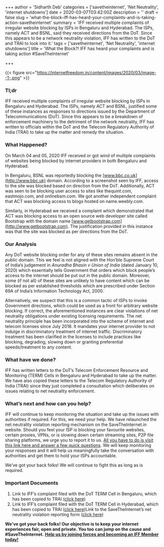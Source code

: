 +++
author = 'Sidharth Deb'
categories = ['savetheinternet', 'Net Neutrality', 'internet shutdowns']
date = 2020-03-07T03:42:00Z
description = ''
draft = false
slug = 'what-the-block-iff-has-heard-your-complaints-and-is-taking-action-savetheinternet'
summary = 'IFF received multiple complaints of irregular website blocking by ISPs in Bengaluru and Hyderabad. The ISPs, namely ACT and BSNL, said they received directions from the DoT. Since this appears to be a network neutrality violation, IFF has written to the DoT and TRAI to look into it.'
tags = ['savetheinternet', 'Net Neutrality', 'internet shutdowns']
title = 'What the Block?! IFF has heard your complaints and is taking action #SaveTheInternet'

+++


{{< figure src="https://internetfreedom.in/content/images/2020/03/image--1-.png" >}}

### Tl;dr

IFF received multiple complaints of irregular website blocking by ISPs in Bengaluru and Hyderabad. The ISPs, namely ACT and BSNL, justified some of these instances as responses to directions issued by the Department of Telecommunications (DoT). Since this appears to be a breakdown of enforcement machinery to the detriment of the network neutrality, IFF has written to officials within the DoT and the Telecom Regulatory Authority of India (TRAI) to take up the matter and remedy the situation.

### What Happened?

On March 04 and 05, 2020 IFF received or got wind of multiple complaints of websites being blocked by internet providers in both Bengaluru and Hyderabad.

In Bengaluru, BSNL was reportedly blocking the [www.bbc.co.uk](http://www.bbc.uk) domain. According to a screenshot seen by IFF, access to the site was blocked based on direction from the DoT. Additionally, ACT was seen to be blocking user access to sites like thequint.com, eastmojo.com, and onlinebsm.com. We got another independent complaint that ACT was blocking access to blogs hosted on name.weebly.com.

Similarly, in Hyderabad we received a complaint which demonstrated that ACT was blocking access to an open source web developer site called Bootstrap with the domain name [www.getbootstrap.com](http://www.getbootstrap.com). The justification provided in this instance was that the site was blocked as per directions from the DoT.

### Our Analysis

Any DoT website blocking order for any of these sites remains absent in the public domain. This we feel is not aligned with the Hon’ble Supreme Court of India’s judgement in _Anuradha Bhasin v Union of India_ (dated January 10, 2020) which essentially tells Government that orders which block people’s access to the internet should be put out in the public domain. Moreover, some (if not all) of these sites are unlikely to have content which can be blocked as per established thresholds which are prescribed under Section 69A of India’s Information Technology Act, 2000.

Alternatively, we suspect that this is a common tactic of ISPs to invoke Government directions, which could be used as a front for arbitrary website blocking. If correct, the aforementioned instances are clear violations of net neutrality obligations under existing licensing requirements. The net neutrality principle has been incorporated into the scheme of internet and telecom licenses since July 2018. It mandates your internet provider to not indulge in discriminatory treatment of internet traffic. Discriminatory treatment has been clarified in the licenses to include practices like blocking, degrading, slowing down or granting preferential speeds/treatment to any content.

### What have we done?

IFF has written letters to the DoT’s Telecom Enforcement Resource and Monitoring (TERM) Cells in Bengaluru and Hyderabad to take up the matter. We have also copied these letters to the Telecom Regulatory Authority of India (TRAI) since they just completed a consultation which deliberates on issues relating to net neutrality enforcement.

### What’s next and how can you help?

IFF will continue to keep monitoring the situation and take up the issues with authorities if required. For this, we need your help. We have relaunched the net neutrality violation reporting mechanism on the SaveTheInternet.in website. Should you feel your ISP is blocking your favourite websites, certain proxies, VPNs, or is slowing down certain streaming sites, P2P file sharing platforms, we urge you to report it to us. [All you have to do is visit this link here and answer a few quick questions](https://savetheinternet.in/report/). We will keep monitoring your responses and it will help us meaningfully take the conversation with authorities and get them to hold your ISPs accountable.

We’ve got your back folks! We will continue to fight this as long as is required.

### Important Documents

1. Link to IFF’s complaint filed with the DoT TERM Cell in Bengaluru, which has been copied to TRAI ([click here](https://drive.google.com/file/d/1-A-MLjp4YFDsRisg4wmp6dt3HhXypgZj/view?usp=sharing))
2. Link to IFF’s complaint filed with the DoT TERM Cell in Hyderabad, which has been copied to TRAI ([click here](https://drive.google.com/file/d/1EhpvrA0tbcNTuh4AtzxvEljKMePePzH9/view?usp=sharing))Link to the SaveTheInternet’s net neutrality violation reporting form ([click here](https://savetheinternet.in/report/))

**We've got your back folks! Our objective is to keep your internet experiences fair, open and private. You too can jump on the cause and **#SaveTheInternet.**** [******Help us by joining forces and becoming an IFF Member today!******](https://internetfreedom.in/donate/)

